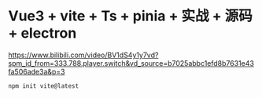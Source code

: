 # Vue3 + vite + Ts + pinia + 实战 + 源码 + electron
https://www.bilibili.com/video/BV1dS4y1y7vd?spm_id_from=333.788.player.switch&vd_source=b7025abbc1efd8b7631e43fa506ade3a&p=3


```sh
npm init vite@latest


```